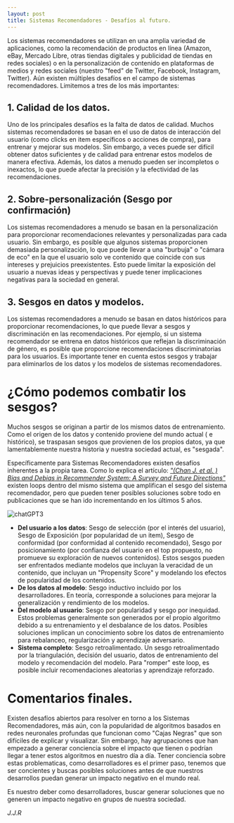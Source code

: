 ```yaml
---
layout: post
title: Sistemas Recomendadores - Desafíos al futuro.
---
```


Los sistemas recomendadores se utilizan en una amplia variedad de aplicaciones, como la recomendación de productos en línea (Amazon, eBay, Mercado Libre, otras tiendas digitales y publicidad de tiendas en redes sociales) o en la personalización de contenido en plataformas de medios y redes sociales (nuestro "feed" de Twitter, Facebook, Instagram, Twitter). Aún existen múltiples desafíos en el campo de sistemas recomendadores. Limitemos a tres de los más importantes:

## 1. Calidad de los datos.

Uno de los principales desafíos es la falta de datos de calidad. Muchos sistemas recomendadores se basan en el uso de datos de interacción del usuario (como clicks en item específicos o acciones de compra), para entrenar y mejorar sus modelos. Sin embargo, a veces puede ser difícil obtener datos suficientes y de calidad para entrenar estos modelos de manera efectiva. Además, los datos a menudo pueden ser incompletos o inexactos, lo que puede afectar la precisión y la efectividad de las recomendaciones.


## 2. Sobre-personalización (Sesgo por confirmación)

Los sistemas recomendadores a menudo se basan en la personalización para proporcionar recomendaciones relevantes y personalizadas para cada usuario. Sin embargo, es posible que algunos sistemas proporcionen demasiada personalización, lo que puede llevar a una "burbuja" o "cámara de eco" en la que el usuario solo ve contenido que coincide con sus intereses y prejuicios preexistentes. Esto puede limitar la exposición del usuario a nuevas ideas y perspectivas y puede tener implicaciones negativas para la sociedad en general.

## 3. Sesgos en datos y modelos.

Los sistemas recomendadores a menudo se basan en datos históricos para proporcionar recomendaciones, lo que puede llevar a sesgos y discriminación en las recomendaciones. Por ejemplo, si un sistema recomendador se entrena en datos históricos que reflejan la discriminación de género, es posible que proporcione recomendaciones discriminatorias para los usuarios. Es importante tener en cuenta estos sesgos y trabajar para eliminarlos de los datos y los modelos de sistemas recomendadores.

# ¿Cómo podemos combatir los sesgos?

Muchos sesgos se originan a partir de los mismos datos de entrenamiento. Como el origen de los datos y contenido proviene del mundo actual ( e histórico), se traspasan sesgos que provienen de los propios datos, ya que lamentablemente nuestra historia y nuestra sociedad actual, es "sesgada".

Específicamente para Sistemas Recomendadores existen desafíos inherentes a la propia tarea. Como lo explica el artículo: [*"(Chan J. et al. ) Bias and Debias in Recommender System: A Survey and Future Directions"*](https://arxiv.org/pdf/2010.03240.pdf) existen loops dentro del mismo sistema que amplifican el sesgo del sistema recomendador, pero que pueden tener posibles soluciones sobre todo en publicaciones que se han ido incrementando en los últimos 5 años.

![chatGPT3](https://user-images.githubusercontent.com/42724306/208569949-3d947fae-266d-44c4-94cb-4a830501edc4.JPG)


- **Del usuario a los datos**: Sesgo de selección (por el interés del usuario), Sesgo de Exposición (por popularidad de un item), Sesgo de conformidad (por conformidad al contenido recomendado), Sesgo por posicionamiento (por confianza del usuario en el top propuesto, no promueve su exploración de nuevos contenidos). Estos sesgos pueden ser enfrentados mediante modelos que incluyan la veracidad de un contenido, que incluyan un "Propensity Score" y modelando los efectos de popularidad de los contenidos.
- **De los datos al modelo**: Sesgo inductivo incluido por los desarrolladores. En teoría, corresponde a soluciones para mejorar la generalización y rendimiento de los modelos.
- **Del modelo al usuario**: Sesgo por popularidad y sesgo por inequidad. Estos problemas generalmente son generados por el propio algoritmo debido a su entrenamiento y el desbalance de los datos. Posibles soluciones implican un conocimiento sobre los datos de entrenamiento para rebalanceo, regularización y aprendizaje adversario.
- **Sistema completo**: Sesgo retroalimentado. Un sesgo retroalimentado por la triangulación, decisión del usuario, datos de entrenamiento del modelo y recomendación del modelo. Para "romper" este loop, es posible incluir recomendaciones aleatorias y aprendizaje reforzado.

# Comentarios finales.

Existen desafíos abiertos para resolver en torno a los Sistemas Recomendadores, más aún, con la popularidad de algoritmos basados en redes neuronales profundas que funcionan como "Cajas Negras" que son difíciles de explicar y visualizar. Sin embargo, hay agrupaciones que han empezado a generar conciencia sobre el impacto que tienen o podrían llegar a tener estos algoritmos en nuestro día a día. Tener conciencia sobre estas problematicas, como desarrolladores es el primer paso, tenemos que ser concientes y buscas posibles soluciones antes de que nuestros desarrollos puedan generar un impacto negativo en el mundo real.

Es nuestro deber como desarrolladores, buscar generar soluciones que no generen un impacto negativo en grupos de nuestra sociedad.

_J.J.R_
